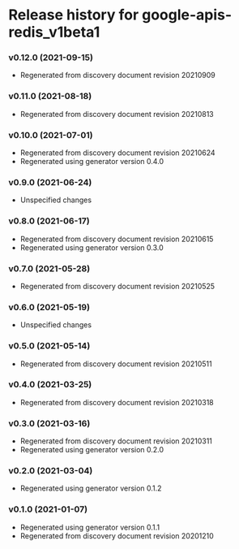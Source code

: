 # Release history for google-apis-redis_v1beta1

### v0.12.0 (2021-09-15)

* Regenerated from discovery document revision 20210909

### v0.11.0 (2021-08-18)

* Regenerated from discovery document revision 20210813

### v0.10.0 (2021-07-01)

* Regenerated from discovery document revision 20210624
* Regenerated using generator version 0.4.0

### v0.9.0 (2021-06-24)

* Unspecified changes

### v0.8.0 (2021-06-17)

* Regenerated from discovery document revision 20210615
* Regenerated using generator version 0.3.0

### v0.7.0 (2021-05-28)

* Regenerated from discovery document revision 20210525

### v0.6.0 (2021-05-19)

* Unspecified changes

### v0.5.0 (2021-05-14)

* Regenerated from discovery document revision 20210511

### v0.4.0 (2021-03-25)

* Regenerated from discovery document revision 20210318

### v0.3.0 (2021-03-16)

* Regenerated from discovery document revision 20210311
* Regenerated using generator version 0.2.0

### v0.2.0 (2021-03-04)

* Regenerated using generator version 0.1.2

### v0.1.0 (2021-01-07)

* Regenerated using generator version 0.1.1
* Regenerated from discovery document revision 20201210

